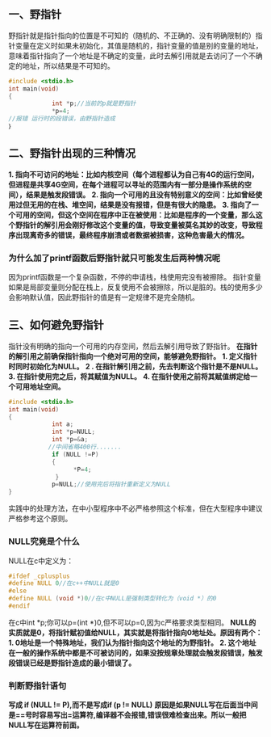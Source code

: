 ## 一、野指针

野指针就是指针指向的位置是不可知的（随机的、不正确的、没有明确限制的）指针变量在定义时如果未初始化，其值是随机的，指针变量的值是别的变量的地址，意味着指针指向了一个地址是不确定的变量，此时去解引用就是去访问了一个不确定的地址，所以结果是不可知的。

```cpp
#include <stdio.h>
int main(void)
{
            int *p;//当前的p就是野指针
            *p=4;
//报错 运行时的段错误，由野指针造成
｝ 
```

## 二、野指针出现的三种情况

**1. 指向不可访问的地址：比如内核空间（每个进程都认为自己有4G的运行空间，但进程是共享4G空间，在每个进程可以寻址的范围内有一部分是操作系统的空间），结果是触发段错误。**
 **2. 指向一个可用的且没有特别意义的空间：比如曾经使用过但无用的在栈、堆空间，结果是没有报错，但是有很大的隐患。**
 **3. 指向了一个可用的空间，但这个空间在程序中正在被使用：比如是程序的一个变量，那么这个野指针的解引用会刚好修改这个变量的值，导致变量被莫名其妙的改变，导致程序出现离奇多的错误，最终程序崩溃或者数据被损害，这种危害最大的情况。**

### 为什么加了printf函数后野指针就只可能发生后两种情况呢

因为printf函数是一个复杂函数，不停的申请栈，栈使用完没有被擦除。
 指针变量如果是局部变量则分配在栈上，反复使用不会被擦除，所以是脏的。栈的使用多少会影响默认值，因此野指针的值是有一定规律不是完全随机。

## 三、如何避免野指针

指针没有明确的指向一个可用的内存空间，然后去解引用导致了野指针。
 **在指针的解引用之前确保指针指向一个绝对可用的空间，能够避免野指针。**
 **1. 定义指针时同时初始化为NULL。**
 **2 . 在指针解引用之前，先去判断这个指针是不是NULL。**
 **3. 在指针使用完之后，将其赋值为NULL。**
 **4. 在指针使用之前将其赋值绑定给一个可用地址空间。**

```cpp
#include <stdio.h>
int main(void)
{
            int a;
            int *p=NULL;
            int *p=&a;
           //中间省略400行.......
            if (NULL !=P)
            {
                  *P=4;
             }
            p=NULL;//使用完后将指针重新定义为NULL
}
```

实践中的处理方法，在中小型程序中不必严格参照这个标准，但在大型程序中建议严格参考这个原则。

### NULL究竟是个什么

NULL在c中定义为：

```cpp
#ifdef _cplusplus
#define NULL 0//在c++中NULL就是0
#else
#define NULL (void *)0//在c中NULL是强制类型转化为（void *）的0
#endif
```

在c中int *p;你可以p=(int *)0,但不可以p=0,因为c严格要求类型相同。
 **NULL的实质就是0，将指针赋初值给NULL，其实就是将指针指向0地址处。原因有两个：**
 **1. 0地址是一个特殊地址，我们认为指针指向这个地址的为野指针。**
 **2. 这个地址在一般的操作系统中都是不可被访问的，如果没按规章处理就会触发段错误，触发段错误已经是野指针造成的最小错误了。**

### 判断野指针语句

**写成 if (NULL != P),而不是写成if (p != NULL)**
 **原因是如果NULL写在后面当中间是==号时容易写出=运算符,编译器不会报错,错误很难检查出来。所以一般把NULL写在运算符前面。**